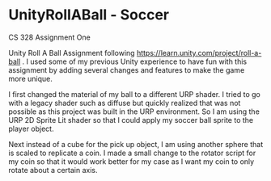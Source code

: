 # UnityRollABall - Soccer
CS 328 Assignment One

Unity Roll A Ball Assignment following https://learn.unity.com/project/roll-a-ball . I used some of my previous Unity experience to have fun with this assignment by adding several changes and features to make the game more unique.

I first changed the material of my ball to a different URP shader. I tried to go with a legacy shader such as diffuse but quickly realized that was not possible as this project was built in the URP environment. So I am using the URP 2D Sprite Lit shader so that I could apply my soccer ball sprite to the player object. 

Next instead of a cube for the pick up object, I am using another sphere that is scaled to replicate a coin. I made a small change to the rotator script for my coin so that it would work better for my case as I want my coin to only rotate about a certain axis. 

